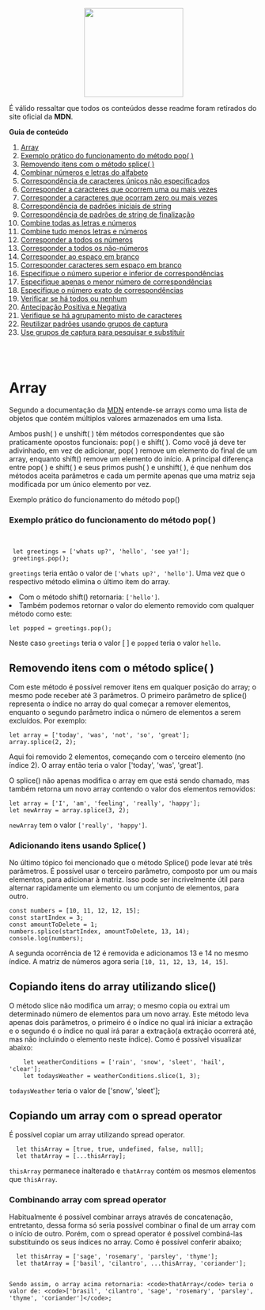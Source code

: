 <p align="center">  
  <img src="https://cdn.pixabay.com/photo/2015/04/23/17/41/javascript-736400_960_720.png" height="180" width="200">
</p>

<p>É válido ressaltar que todos os conteúdos desse readme foram retirados do site oficial da <b>MDN</b>.</p>

<b>Guia de conteúdo</b>
1. [Array](#array)
2. [Exemplo prático do funcionamento do método pop( )](#pop)
3. [Removendo itens com o método splice( )](#splice)
4. [Combinar números e letras do alfabeto](#combinarnumeroseletrasdoalfa)
5. [Correspondência de caracteres únicos não especificados](#correspondenciadecaracterunicos)
6. [Corresponder a caracteres que ocorrem uma ou mais vezes](#umoumaisvezes)
7. [Corresponder a caracteres que ocorram zero ou mais vezes](#zerooumais)
8. [Correspondência de padrões iniciais de string](#iniciaisdestring)
9. [Correspondência de padrões de string de finalização](#stringdefinalizacao)
10. [Combine todas as letras e números](#combinarletrasenumeros)
11. [Combine tudo menos letras e números](#menosletrasenumenros)
12. [Corresponder a todos os números](#todososnumeros)
13. [Corresponder a todos os não-números](#cornaonumeros)
14. [Corresponder ao espaço em branco](#espacoembranco)
15. [Corresponder caracteres sem espaço em branco](#semespacoembranco)
16. [Especifique o número superior e inferior de correspondências](#superioreinferior)
17. [Especifique apenas o menor número de correspondências](#menordecorres)
18. [Especifique o número exato de correspondências](#exatodecorresp)
19. [Verificar se há todos ou nenhum](#todosounenhum)
20. [Antecipação Positiva e Negativa](#antecpnegouposi)
21. [Verifique se há agrupamento misto de caracteres](#mistocarac)
22. [Reutilizar padrões usando grupos de captura](#gruposdecapt)
23. [Use grupos de captura para pesquisar e substituir](#pesquisaresubs)

<br></br>

<div id="array"></div>
<h1>Array</h1>
  <p>Segundo a documentação da <a href="https://developer.mozilla.org/pt-BR/docs/Learn/JavaScript/First_steps/Arrays">MDN</a> entende-se arrays como uma lista de objetos que contém múltiplos valores armazenados em uma lista.</p>
  <p>Ambos push( ) e unshift( ) têm métodos correspondentes que são praticamente opostos funcionais: pop( ) e shift( ). Como você já deve ter adivinhado, em vez de adicionar, pop( ) remove um elemento do final de um array, enquanto shift() remove um elemento do início. A principal diferença entre pop( ) e shift( ) e seus primos push( ) e unshift( ), é que nenhum dos métodos aceita parâmetros e cada um permite apenas que uma matriz seja modificada por um único elemento por vez.</p>
  
  <div id="pop">Exemplo prático do funcionamento do método pop()</div>
  <h3>Exemplo prático do funcionamento do método pop( )</h3><br>

     let greetings = ['whats up?', 'hello', 'see ya!'];
     greetings.pop();
     
 <p><code>greetings</code> teria então o valor de <code>['whats up?', 'hello']</code>. Uma vez que o respectivo método elimina o último item do array.</p>
   
  <li>Com o método shift() retornaria: <code>['hello']</code>.</li>
  <li>Também podemos retornar o valor do elemento removido com qualquer método como este:</li>
  
  ```
  let popped = greetings.pop();
  ```
  <p>Neste caso <code>greetings</code> teria o valor [ ] e <code>popped</code> teria o valor <code>hello</code>.
  
  <div id="splice"></div>  
  <h2>Removendo itens com o método splice( )</h2>
    <p>Com este método é possível remover itens em qualquer posição do array; o mesmo pode receber até 3 parâmetros. O primeiro parâmetro de splice() representa o índice no array do qual começar a remover elementos, enquanto o segundo parâmetro indica o número de elementos a serem excluídos. Por exemplo: </p>    
 
    let array = ['today', 'was', 'not', 'so', 'great'];
    array.splice(2, 2);    
  <p>Aqui foi removido 2 elementos, começando com o terceiro elemento (no índice 2). O array então teria o valor ['today', 'was', 'great'].</p>
  <p>O splice() não apenas modifica o array em que está sendo chamado, mas também retorna um novo array contendo o valor dos elementos removidos:</p>
  
  ```
  let array = ['I', 'am', 'feeling', 'really', 'happy'];
  let newArray = array.splice(3, 2);
  ```
  <p><code>newArray</code> tem o valor <code>['really', 'happy']</code>.</p>
  
  <h3>Adicionando itens usando Splice( )</h3>
    <p>No último tópico foi mencionado que o método Splice() pode levar até três parâmetros. É possível usar o terceiro parâmetro, composto por um ou mais elementos, para adicionar à matriz. Isso pode ser incrivelmente útil para alternar rapidamente um elemento ou um conjunto de elementos, para outro.</p>
    
  ```
  const numbers = [10, 11, 12, 12, 15];
  const startIndex = 3;
  const amountToDelete = 1;
  numbers.splice(startIndex, amountToDelete, 13, 14);
  console.log(numbers);
  ```
  
  <p>A segunda ocorrência de 12 é removida e adicionamos 13 e 14 no mesmo índice. A matriz de números agora seria <code>[10, 11, 12, 13, 14, 15]</code>.</p>
  
  <h2>Copiando itens do array utilizando <b>slice()</b></h2>
    <p>O método slice não modifica um array; o mesmo copia ou extrai um determinado número de elementos para um novo array. Este método leva apenas dois parâmetros, o primeiro é o índice no qual irá iniciar a extração e o segundo é o índice no qual irá parar a extração(a extração ocorrerá até, mas não incluindo o elemento neste índice). Como é possível visualizar abaixo:

        
        let weatherConditions = ['rain', 'snow', 'sleet', 'hail', 'clear'];
        let todaysWeather = weatherConditions.slice(1, 3);
        
<code>todaysWeather</code> teria o valor de ['snow', 'sleet'];</p>

<h2>Copiando um array com o spread operator</h2>
  <p>É possível copiar um array utilizando spread operator.</p>
    
      let thisArray = [true, true, undefined, false, null];
      let thatArray = [...thisArray];
 <p><code>thisArray</code> permanece inalterado e <code>thatArray</code> contém os mesmos elementos que <code>thisArray</code>.</p>
 
 <h3>Combinando array com spread operator</h3>
    <p>Habitualmente é possível combinar arrays através de concatenação, entretanto, dessa forma só seria possível combinar o final de um array com o início de outro. Porém, com o spread operator é possível combiná-las substituindo os seus índices no array. Como é possível conferir abaixo;
  
      let thisArray = ['sage', 'rosemary', 'parsley', 'thyme'];
      let thatArray = ['basil', 'cilantro', ...thisArray, 'coriander'];
  
  
    Sendo assim, o array acima retornaria: <code>thatArray</code> teria o valor de: <code>['brasil', 'cilantro', 'sage', 'rosemary', 'parsley', 'thyme', 'coriander']</code>;
